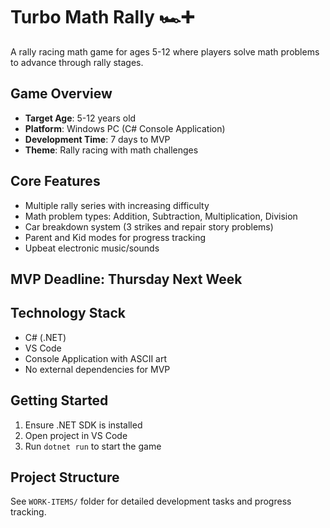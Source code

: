 # Turbo Math Rally 🏎️➕

A rally racing math game for ages 5-12 where players solve math problems to advance through rally stages.

## Game Overview
- **Target Age**: 5-12 years old
- **Platform**: Windows PC (C# Console Application)
- **Development Time**: 7 days to MVP
- **Theme**: Rally racing with math challenges

## Core Features
- Multiple rally series with increasing difficulty
- Math problem types: Addition, Subtraction, Multiplication, Division
- Car breakdown system (3 strikes and repair story problems)
- Parent and Kid modes for progress tracking
- Upbeat electronic music/sounds

## MVP Deadline: Thursday Next Week

## Technology Stack
- C# (.NET)
- VS Code
- Console Application with ASCII art
- No external dependencies for MVP

## Getting Started
1. Ensure .NET SDK is installed
2. Open project in VS Code
3. Run `dotnet run` to start the game

## Project Structure
See `WORK-ITEMS/` folder for detailed development tasks and progress tracking.
